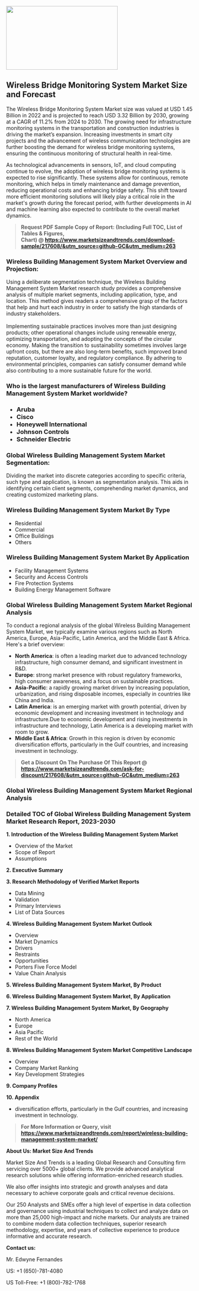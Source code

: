 <p><img class="alignnone size-medium wp-image-20088" src="https://ffe5etoiles.com/wp-content/uploads/2024/12/MST1-300x171.png" alt="" width="300" height="171" /></p><h2>Wireless Bridge Monitoring System Market Size and Forecast</h2><p>The Wireless Bridge Monitoring System Market size was valued at USD 1.45 Billion in 2022 and is projected to reach USD 3.32 Billion by 2030, growing at a CAGR of 11.2% from 2024 to 2030. The growing need for infrastructure monitoring systems in the transportation and construction industries is driving the market’s expansion. Increasing investments in smart city projects and the advancement of wireless communication technologies are further boosting the demand for wireless bridge monitoring systems, ensuring the continuous monitoring of structural health in real-time.</p><p>As technological advancements in sensors, IoT, and cloud computing continue to evolve, the adoption of wireless bridge monitoring systems is expected to rise significantly. These systems allow for continuous, remote monitoring, which helps in timely maintenance and damage prevention, reducing operational costs and enhancing bridge safety. This shift toward more efficient monitoring solutions will likely play a critical role in the market's growth during the forecast period, with further developments in AI and machine learning also expected to contribute to the overall market dynamics.</p></p><blockquote id="" class=""><strong>Request PDF Sample Copy of Report: (Including Full TOC, List of Tables &amp; Figures, Chart)&nbsp;@&nbsp;<strong><a href="https://www.marketsizeandtrends.com/download-sample/217608/&utm_source=github-GC&utm_medium=263" target="_blank">https://www.marketsizeandtrends.com/download-sample/217608/&utm_source=github-GC&utm_medium=263</a></strong></strong></blockquote><h3 id="" class="">Wireless Building Management System Market&nbsp;Overview and Projection:</h3><p id="" class="">Using a deliberate segmentation technique, the Wireless Building Management System Market research study provides a comprehensive analysis of multiple market segments, including application, type, and location. This method gives readers a comprehensive grasp of the factors that help and hurt each industry in order to satisfy the high standards of industry stakeholders. <br /> <br />Implementing sustainable practices involves more than just designing products; other operational changes include using renewable energy, optimizing transportation, and adopting the concepts of the circular economy. Making the transition to sustainability sometimes involves large upfront costs, but there are also long-term benefits, such improved brand reputation, customer loyalty, and regulatory compliance. By adhering to environmental principles, companies can satisfy consumer demand while also contributing to a more sustainable future for the world.</p><h3 id="" class="">Who is the largest manufacturers of&nbsp;Wireless Building Management System Market worldwide?</h3><h3 class=""><p><ul><li>Aruba </li><li> Cisco </li><li> Honeywell International </li><li> Johnson Controls </li><li> Schneider Electric</li></ul></p></h3><h3 id="" class="">Global&nbsp;Wireless Building Management System Market Segmentation:</h3><p id="" class="">Dividing the market into discrete categories according to specific criteria, such type and application, is known as segmentation analysis. This aids in identifying certain client segments, comprehending market dynamics, and creating customized marketing plans.</p><h3 id="" class="">Wireless Building Management System Market&nbsp;By Type</h3><p><p><ul><li>Residential</li><li> Commercial</li><li> Office Buildings</li><li> Others</p></li></ul></p></p><h3 id="" class="">Wireless Building Management System Market&nbsp;By Application</h3><p class=""><p><ul><li>Facility Management Systems</li><li> Security and Access Controls</li><li> Fire Protection Systems</li><li> Building Energy Management Software</li></ul></p></p><h3 id="" class="">Global Wireless Building Management System Market Regional Analysis</h3><p id="" class="">To conduct a regional analysis of the global Wireless Building Management System Market, we typically examine various regions such as North America, Europe, Asia-Pacific, Latin America, and the Middle East &amp; Africa. Here's a brief overview:</p><ul><li><strong>North America</strong>: is often a leading market due to advanced technology infrastructure, high consumer demand, and significant investment in R&amp;D.</li><li><strong>Europe</strong>: strong market presence with robust regulatory frameworks, high consumer awareness, and a focus on sustainable practices.</li><li><strong>Asia-Pacific</strong>: a rapidly growing market driven by increasing population, urbanization, and rising disposable incomes, especially in countries like China and India.</li><li><strong>Latin America</strong>: is an emerging market with growth potential, driven by economic development and increasing investment in technology and infrastructure.Due to economic development and rising investments in infrastructure and technology, Latin America is a developing market with room to grow.</li><li><strong>Middle East &amp; Africa</strong>: Growth in this region is driven by economic diversification efforts, particularly in the Gulf countries, and increasing investment in technology.</li></ul><blockquote id="" class=""><strong>Get a Discount On The Purchase Of This Report @ <strong><a href="https://www.marketsizeandtrends.com/ask-for-discount/217608/&utm_source=github-GC&utm_medium=263" target="_blank">https://www.marketsizeandtrends.com/ask-for-discount/217608/&utm_source=github-GC&utm_medium=263</a></strong></strong></blockquote><h3 id="" class="">Global Wireless Building Management System Market Regional Analysis</h3><h3 id="" class="">Detailed TOC of Global Wireless Building Management System Market Research Report, 2023-2030</h3><p id="" class=""><strong>1. Introduction of the Wireless Building Management System Market</strong></p><ul><li>Overview of the Market</li><li>Scope of Report</li><li>Assumptions</li></ul><p id="" class=""><strong>2. Executive Summary</strong></p><p id="" class=""><strong>3. Research Methodology of Verified Market Reports</strong></p><ul><li>Data Mining</li><li>Validation</li><li>Primary Interviews</li><li>List of Data Sources</li></ul><p id="" class=""><strong>4. Wireless Building Management System Market Outlook</strong></p><ul><li>Overview</li><li>Market Dynamics</li><li>Drivers</li><li>Restraints</li><li>Opportunities</li><li>Porters Five Force Model</li><li>Value Chain Analysis</li></ul><p id="" class=""><strong>5. Wireless Building Management System Market, By Product</strong></p><p id="" class=""><strong>6. Wireless Building Management System Market, By Application</strong></p><p id="" class=""><strong>7. Wireless Building Management System Market, By Geography</strong></p><ul><li>North America</li><li>Europe</li><li>Asia Pacific</li><li>Rest of the World</li></ul><p id="" class=""><strong>8. Wireless Building Management System Market Competitive Landscape</strong></p><ul><li>Overview</li><li>Company Market Ranking</li><li>Key Development Strategies</li></ul><p id="" class=""><strong>9. Company Profiles</strong></p><p id="" class=""><strong>10. Appendix</strong></p><ul><li>diversification efforts, particularly in the Gulf countries, and increasing investment in technology.</li></ul><blockquote id="" class=""><strong>For More Information or Query, visit <strong><strong><a href="https://www.marketsizeandtrends.com/report/wireless-building-management-system-market/" target="_blank">https://www.marketsizeandtrends.com/report/wireless-building-management-system-market/</a></strong></strong></strong></blockquote><p id="" class=""><strong>About Us: Market Size And Trends</strong></p><p id="" class="">Market Size And Trends is a leading Global Research and Consulting firm servicing over 5000+ global clients. We provide advanced analytical research solutions while offering information-enriched research studies.</p><p id="" class="">We also offer insights into strategic and growth analyses and data necessary to achieve corporate goals and critical revenue decisions.</p><p id="" class="">Our 250 Analysts and SMEs offer a high level of expertise in data collection and governance using industrial techniques to collect and analyze data on more than 25,000 high-impact and niche markets. Our analysts are trained to combine modern data collection techniques, superior research methodology, expertise, and years of collective experience to produce informative and accurate research.</p><p id="" class=""><strong>Contact us:</strong></p><p id="" class="">Mr. Edwyne Fernandes</p><p id="" class="">US: +1 (650)-781-4080</p><p id="" class="">US Toll-Free: +1 (800)-782-1768</p>
